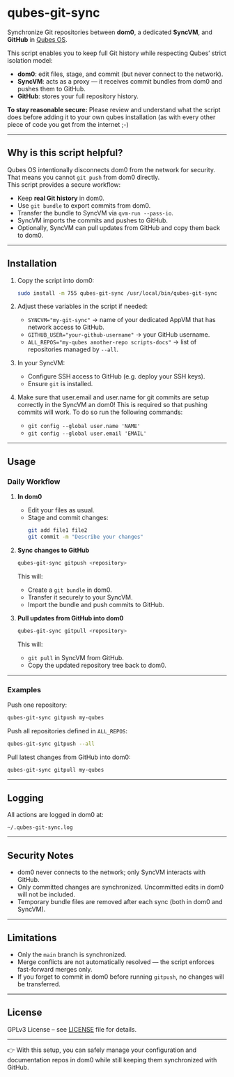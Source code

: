 # qubes-git-sync

Synchronize Git repositories between **dom0**, a dedicated **SyncVM**, and **GitHub** in [Qubes OS](https://www.qubes-os.org/).  

This script enables you to keep full Git history while respecting Qubes’ strict isolation model:
- **dom0**: edit files, stage, and commit (but never connect to the network).
- **SyncVM**: acts as a proxy — it receives commit bundles from dom0 and pushes them to GitHub.
- **GitHub**: stores your full repository history.

**To stay reasonable secure:**
Please review and understand what the script does before adding it to your own qubes installation (as with every other piece of code you get from the internet ;-)

---

## Why is this script helpful?

Qubes OS intentionally disconnects dom0 from the network for security.  
That means you cannot `git push` from dom0 directly.  
This script provides a secure workflow:

- Keep **real Git history** in dom0.  
- Use `git bundle` to export commits from dom0.  
- Transfer the bundle to SyncVM via `qvm-run --pass-io`.  
- SyncVM imports the commits and pushes to GitHub.  
- Optionally, SyncVM can pull updates from GitHub and copy them back to dom0.  

---

## Installation

1. Copy the script into dom0:

   ```bash
   sudo install -m 755 qubes-git-sync /usr/local/bin/qubes-git-sync
   ```

2. Adjust these variables in the script if needed:
   - `SYNCVM="my-git-sync"` → name of your dedicated AppVM that has network access to GitHub.
   - `GITHUB_USER="your-github-username"` → your GitHub username.
   - `ALL_REPOS="my-qubes another-repo scripts-docs"` → list of repositories managed by `--all`.

3. In your SyncVM:
   - Configure SSH access to GitHub (e.g. deploy your SSH keys).
   - Ensure `git` is installed.

4. Make sure that user.email and user.name for git commits are setup correctly in the SyncVM an dom0! This is required so that pushing commits will work. To do so run the following commands:
   - `git config --global user.name 'NAME'`
   - `git config --global user.email 'EMAIL'`

---

## Usage

### Daily Workflow

1. **In dom0**
   - Edit your files as usual.
   - Stage and commit changes:
     ```bash
     git add file1 file2
     git commit -m "Describe your changes"
     ```

2. **Sync changes to GitHub**
   ```bash
   qubes-git-sync gitpush <repository>
   ```

   This will:
   - Create a `git bundle` in dom0.
   - Transfer it securely to your SyncVM.
   - Import the bundle and push commits to GitHub.

3. **Pull updates from GitHub into dom0**
   ```bash
   qubes-git-sync gitpull <repository>
   ```
   This will:
   - `git pull` in SyncVM from GitHub.
   - Copy the updated repository tree back to dom0.

---

### Examples

Push one repository:
```bash
qubes-git-sync gitpush my-qubes
```

Push all repositories defined in `ALL_REPOS`:
```bash
qubes-git-sync gitpush --all
```

Pull latest changes from GitHub into dom0:
```bash
qubes-git-sync gitpull my-qubes
```

---

## Logging

All actions are logged in dom0 at:
```
~/.qubes-git-sync.log
```

---

## Security Notes

- dom0 never connects to the network; only SyncVM interacts with GitHub.  
- Only committed changes are synchronized. Uncommitted edits in dom0 will not be included.  
- Temporary bundle files are removed after each sync (both in dom0 and SyncVM).  

---

## Limitations

- Only the `main` branch is synchronized.  
- Merge conflicts are not automatically resolved — the script enforces fast-forward merges only.  
- If you forget to commit in dom0 before running `gitpush`, no changes will be transferred.  

---

## License

GPLv3 License – see [LICENSE](LICENSE) file for details.  

---

👉 With this setup, you can safely manage your configuration and documentation repos in dom0 while still keeping them synchronized with GitHub.  
